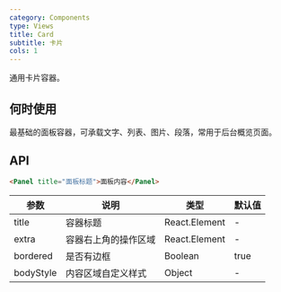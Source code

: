 ```yaml
---
category: Components
type: Views
title: Card
subtitle: 卡片
cols: 1
---
```


通用卡片容器。

## 何时使用

最基础的面板容器，可承载文字、列表、图片、段落，常用于后台概览页面。

## API

```html
<Panel title="面板标题">面板内容</Panel>
```

| 参数     | 说明           | 类型     | 默认值       |
|----------|----------------|----------|--------------|
| title    | 容器标题 | React.Element   |  -  |
| extra    | 容器右上角的操作区域 | React.Element   | - |
| bordered | 是否有边框 | Boolean   |  true  |
| bodyStyle | 内容区域自定义样式 | Object   |  -  |
